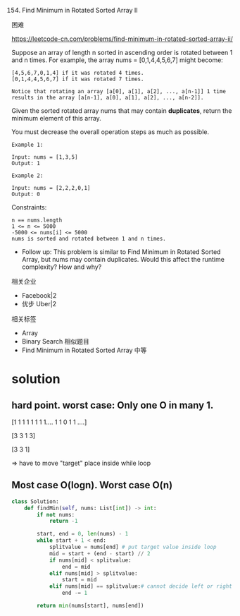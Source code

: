 154. Find Minimum in Rotated Sorted Array II

困难

https://leetcode-cn.com/problems/find-minimum-in-rotated-sorted-array-ii/


Suppose an array of length n sorted in ascending order is rotated between 1 and n times. For example, the array nums = [0,1,4,4,5,6,7] might become:
```
[4,5,6,7,0,1,4] if it was rotated 4 times.
[0,1,4,4,5,6,7] if it was rotated 7 times.

Notice that rotating an array [a[0], a[1], a[2], ..., a[n-1]] 1 time results in the array [a[n-1], a[0], a[1], a[2], ..., a[n-2]].
```
Given the sorted rotated array nums that may contain **duplicates**, return the minimum element of this array.

You must decrease the overall operation steps as much as possible.

 
```
Example 1:

Input: nums = [1,3,5]
Output: 1

Example 2:

Input: nums = [2,2,2,0,1]
Output: 0
``` 

Constraints:
```
n == nums.length
1 <= n <= 5000
-5000 <= nums[i] <= 5000
nums is sorted and rotated between 1 and n times.
``` 

- Follow up: This problem is similar to Find Minimum in Rotated Sorted Array, but nums may contain duplicates. Would this affect the runtime complexity? How and why?

 


相关企业

- Facebook|2
- 优步 Uber|2

相关标签
- Array
- Binary Search
相似题目
- Find Minimum in Rotated Sorted Array
中等


# solution

## hard point. worst case: Only one O in many 1.

[1 1 1 1 1 1 1 1.... 1 1 0 1 1 ....] 

[3 3 1 3]

[3 3 1] 

=> have to move "target" place inside while loop

## Most case O(logn). Worst case O(n)

```py
class Solution:
    def findMin(self, nums: List[int]) -> int:
        if not nums:
            return -1

        start, end = 0, len(nums) - 1
        while start + 1 < end:
            splitvalue = nums[end] # put target value inside loop
            mid = start + (end - start) // 2
            if nums[mid] < splitvalue:
                end = mid
            elif nums[mid] > splitvalue:
                start = mid
            elif nums[mid] == splitvalue:# cannot decide left or right half part. Only can move left 1 element
                end -= 1

        return min(nums[start], nums[end])
```